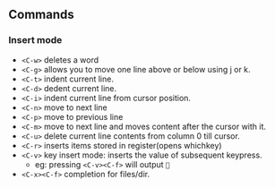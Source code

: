 ## Commands

### Insert mode

- `<C-w>` deletes a word
- `<C-g>` allows you to move one line above or below using j or k.
- `<C-t>` indent current line.
- `<C-d>` dedent current line.
- `<C-i>` indent current line from cursor position.
- `<C-n>` move to next line
- `<C-p>` move to previous line
- `<C-m>` move to next line and moves content after the cursor with it.
- `<C-u>` delete current line contents from column 0 till cursor.
- `<C-r>` inserts items stored in register(opens whichkey)
- `<C-v>` key insert mode: inserts the value of subsequent keypress.
  - eg: pressing `<C-v><C-f>` will output ``
- `<C-x><C-f>` completion for files/dir.
